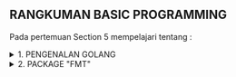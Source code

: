 ## RANGKUMAN BASIC PROGRAMMING

Pada pertemuan Section 5 mempelajari tentang :

<details>
<summary>1. PENGENALAN GOLANG</summary>
<br>
+ Golang adalah bahasa pemrograman yang tujuan umum nya membuat programmer mudah membuat, sederhana dan perangkat lunak yang efisien.
  <br>
+ Golang adalah bahasa yang bagus untuk program tingkat rendah yang menyediakan layanan ke sistem lain yang disebut System Programming.
  <br>
+ Application Programs : E-commers, Music Player, Social Media Apps.
  <br>
+ System Programs : APIs, Game engines, CLI apps.
  <br>
  <br>

Jalur untuk Mengompiler sebuah program adalah :
<br>
Membuat Source Code ===> Compile ===> Menajalankan Sourcode yang sudah di compile dan akan menghasilkan Output.
<br>
<br>
Command Go Terminal :
<br>
-> go run = Menjalankan program tanpa build
<br>
-> go build = Mengcompile program
<br>
-> go install = Sama seperti go build dan dilanjutkan dengan install process
<br>
-> go test = Untuk mengetest dengan suffix_test.go
<br>
-> go get = Untuk mendowload Go package

</details>

<details>
<summary>2. PACKAGE "FMT"</summary>
<br>
- Output :
  <br>
  - fmt.Printf() = Untuk mendeklarasikan format verb
  <br>
  - fmt.Prinln() = Untuk mencetak baris baru
  <br>
  - fmt.Sprintf() = Untuk mencetak String dan mendeklarasikan  format verb String
  <br>
- Scanning :
  <br>
  - fmt.Scanln() = Untuk membuat inputan
  <br>
- Format Verb : %T, %v, %s, %q, %d
</details>
